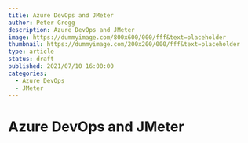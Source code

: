 ```yaml
---
title: Azure DevOps and JMeter
author: Peter Gregg
description: Azure DevOps and JMeter
image: https://dummyimage.com/800x600/000/fff&text=placeholder
thumbnail: https://dummyimage.com/200x200/000/fff&text=placeholder
type: article
status: draft
published: 2021/07/10 16:00:00
categories: 
  - Azure DevOps
  - JMeter
---
```


# Azure DevOps and JMeter